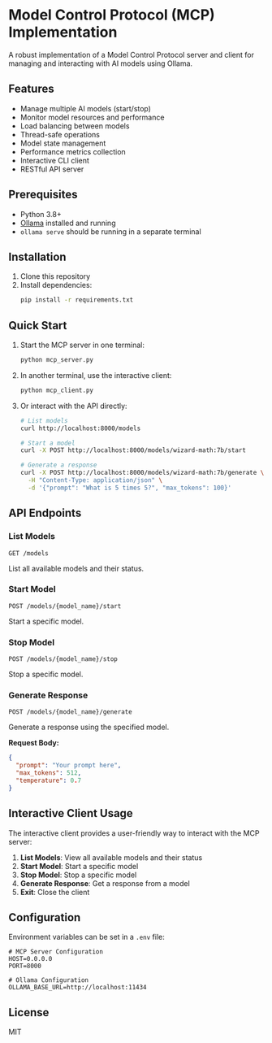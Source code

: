 # Model Control Protocol (MCP) Implementation

A robust implementation of a Model Control Protocol server and client for managing and interacting with AI models using Ollama.

## Features

- Manage multiple AI models (start/stop)
- Monitor model resources and performance
- Load balancing between models
- Thread-safe operations
- Model state management
- Performance metrics collection
- Interactive CLI client
- RESTful API server

## Prerequisites

- Python 3.8+
- [Ollama](https://ollama.ai/) installed and running
- `ollama serve` should be running in a separate terminal

## Installation

1. Clone this repository
2. Install dependencies:
   ```bash
   pip install -r requirements.txt
   ```

## Quick Start

1. Start the MCP server in one terminal:
   ```bash
   python mcp_server.py
   ```

2. In another terminal, use the interactive client:
   ```bash
   python mcp_client.py
   ```

3. Or interact with the API directly:
   ```bash
   # List models
   curl http://localhost:8000/models
   
   # Start a model
   curl -X POST http://localhost:8000/models/wizard-math:7b/start
   
   # Generate a response
   curl -X POST http://localhost:8000/models/wizard-math:7b/generate \
     -H "Content-Type: application/json" \
     -d '{"prompt": "What is 5 times 5?", "max_tokens": 100}'
   ```

## API Endpoints

### List Models
`GET /models`

List all available models and their status.

### Start Model
`POST /models/{model_name}/start`

Start a specific model.

### Stop Model
`POST /models/{model_name}/stop`

Stop a specific model.

### Generate Response
`POST /models/{model_name}/generate`

Generate a response using the specified model.

**Request Body:**
```json
{
  "prompt": "Your prompt here",
  "max_tokens": 512,
  "temperature": 0.7
}
```

## Interactive Client Usage

The interactive client provides a user-friendly way to interact with the MCP server:

1. **List Models**: View all available models and their status
2. **Start Model**: Start a specific model
3. **Stop Model**: Stop a specific model
4. **Generate Response**: Get a response from a model
5. **Exit**: Close the client

## Configuration

Environment variables can be set in a `.env` file:

```
# MCP Server Configuration
HOST=0.0.0.0
PORT=8000

# Ollama Configuration
OLLAMA_BASE_URL=http://localhost:11434
```

## License

MIT
